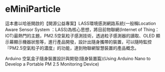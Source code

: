 # eMiniParticle

這本書以哈爸開啟的【開源公益專案】LASS環境感測網路系統(一般稱Location Aware Sensor System ：LASS)為核心思想，將目前物聯網(Internet of Thing：IOT)最熱門的主題，PM2.5空氣粒子感測技術，透過粒子感測器的讀取、OLED 顯示幕顯示機器狀態等，進行產品開發，設計出隨身攜帶的裝置，可以隨時監控『PM2.5空氣粒子的濃度』的功能，達到物聯網智慧裝置的產品概念。

Arduino 空氣盒子隨身裝置設計與開發(隨身裝置篇)(Using Arduino Nano to Develop a Portable PM 2.5 Monitoring Device)
